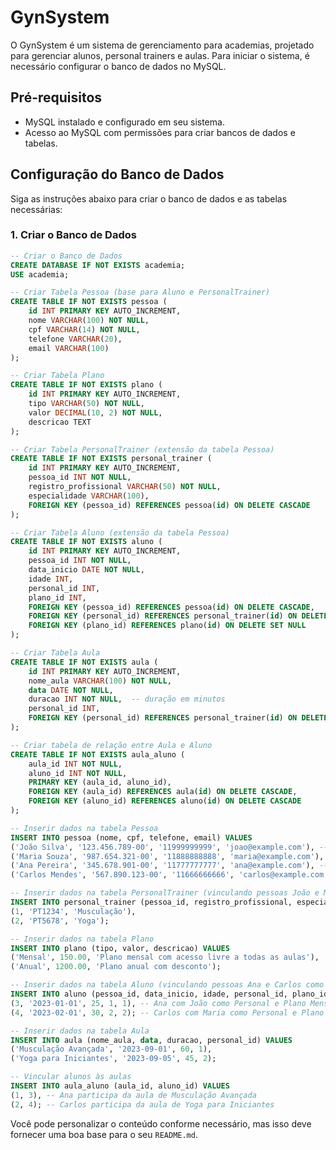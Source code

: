 # GynSystem

O GynSystem é um sistema de gerenciamento para academias, projetado para gerenciar alunos, personal trainers e aulas. Para iniciar o sistema, é necessário configurar o banco de dados no MySQL. 

## Pré-requisitos

- MySQL instalado e configurado em seu sistema.
- Acesso ao MySQL com permissões para criar bancos de dados e tabelas.

## Configuração do Banco de Dados

Siga as instruções abaixo para criar o banco de dados e as tabelas necessárias:

### 1. Criar o Banco de Dados

```sql
-- Criar o Banco de Dados
CREATE DATABASE IF NOT EXISTS academia;
USE academia;

-- Criar Tabela Pessoa (base para Aluno e PersonalTrainer)
CREATE TABLE IF NOT EXISTS pessoa (
    id INT PRIMARY KEY AUTO_INCREMENT,
    nome VARCHAR(100) NOT NULL,
    cpf VARCHAR(14) NOT NULL,
    telefone VARCHAR(20),
    email VARCHAR(100)
);

-- Criar Tabela Plano
CREATE TABLE IF NOT EXISTS plano (
    id INT PRIMARY KEY AUTO_INCREMENT,
    tipo VARCHAR(50) NOT NULL,
    valor DECIMAL(10, 2) NOT NULL,
    descricao TEXT
);

-- Criar Tabela PersonalTrainer (extensão da tabela Pessoa)
CREATE TABLE IF NOT EXISTS personal_trainer (
    id INT PRIMARY KEY AUTO_INCREMENT,
    pessoa_id INT NOT NULL,
    registro_profissional VARCHAR(50) NOT NULL,
    especialidade VARCHAR(100),
    FOREIGN KEY (pessoa_id) REFERENCES pessoa(id) ON DELETE CASCADE
);

-- Criar Tabela Aluno (extensão da tabela Pessoa)
CREATE TABLE IF NOT EXISTS aluno (
    id INT PRIMARY KEY AUTO_INCREMENT,
    pessoa_id INT NOT NULL,
    data_inicio DATE NOT NULL,
    idade INT,
    personal_id INT,
    plano_id INT,
    FOREIGN KEY (pessoa_id) REFERENCES pessoa(id) ON DELETE CASCADE,
    FOREIGN KEY (personal_id) REFERENCES personal_trainer(id) ON DELETE SET NULL,
    FOREIGN KEY (plano_id) REFERENCES plano(id) ON DELETE SET NULL
);

-- Criar Tabela Aula
CREATE TABLE IF NOT EXISTS aula (
    id INT PRIMARY KEY AUTO_INCREMENT,
    nome_aula VARCHAR(100) NOT NULL,
    data DATE NOT NULL,
    duracao INT NOT NULL,  -- duração em minutos
    personal_id INT,
    FOREIGN KEY (personal_id) REFERENCES personal_trainer(id) ON DELETE SET NULL
);

-- Criar tabela de relação entre Aula e Aluno
CREATE TABLE IF NOT EXISTS aula_aluno (
    aula_id INT NOT NULL,
    aluno_id INT NOT NULL,
    PRIMARY KEY (aula_id, aluno_id),
    FOREIGN KEY (aula_id) REFERENCES aula(id) ON DELETE CASCADE,
    FOREIGN KEY (aluno_id) REFERENCES aluno(id) ON DELETE CASCADE
);

-- Inserir dados na tabela Pessoa
INSERT INTO pessoa (nome, cpf, telefone, email) VALUES
('João Silva', '123.456.789-00', '11999999999', 'joao@example.com'), -- Pessoa para Personal Trainer
('Maria Souza', '987.654.321-00', '11888888888', 'maria@example.com'), -- Pessoa para Personal Trainer
('Ana Pereira', '345.678.901-00', '11777777777', 'ana@example.com'), -- Pessoa para Aluno
('Carlos Mendes', '567.890.123-00', '11666666666', 'carlos@example.com'); -- Pessoa para Aluno

-- Inserir dados na tabela PersonalTrainer (vinculando pessoas João e Maria)
INSERT INTO personal_trainer (pessoa_id, registro_profissional, especialidade) VALUES
(1, 'PT1234', 'Musculação'),
(2, 'PT5678', 'Yoga');

-- Inserir dados na tabela Plano
INSERT INTO plano (tipo, valor, descricao) VALUES
('Mensal', 150.00, 'Plano mensal com acesso livre a todas as aulas'),
('Anual', 1200.00, 'Plano anual com desconto');

-- Inserir dados na tabela Aluno (vinculando pessoas Ana e Carlos como alunos)
INSERT INTO aluno (pessoa_id, data_inicio, idade, personal_id, plano_id) VALUES
(3, '2023-01-01', 25, 1, 1), -- Ana com João como Personal e Plano Mensal
(4, '2023-02-01', 30, 2, 2); -- Carlos com Maria como Personal e Plano Anual

-- Inserir dados na tabela Aula
INSERT INTO aula (nome_aula, data, duracao, personal_id) VALUES
('Musculação Avançada', '2023-09-01', 60, 1),
('Yoga para Iniciantes', '2023-09-05', 45, 2);

-- Vincular alunos às aulas
INSERT INTO aula_aluno (aula_id, aluno_id) VALUES
(1, 3), -- Ana participa da aula de Musculação Avançada
(2, 4); -- Carlos participa da aula de Yoga para Iniciantes
```
Você pode personalizar o conteúdo conforme necessário, mas isso deve fornecer uma boa base para o seu `README.md`.

